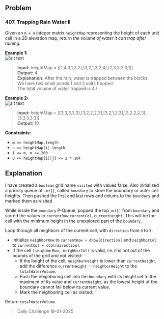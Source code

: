 ## Problem

### 407. Trapping Rain Water II

Given an `m x n` integer matrix `heightMap` representing the height of each unit cell in a 2D elevation map, return _the volume of water it can trap after raining_.

**Example 1:**\
![alt text](https://assets.leetcode.com/uploads/2021/04/08/trap1-3d.jpg)

> **Input:** heightMap = [[1,4,3,1,3,2],[3,2,1,3,2,4],[2,3,3,2,3,1]]\
> **Output:** 4\
> **Explanation:** After the rain, water is trapped between the blocks.\
> We have two small ponds 1 and 3 units trapped.\
> The total volume of water trapped is 4.\

**Example 2:**\
![alt text](https://assets.leetcode.com/uploads/2021/04/08/trap2-3d.jpg)

> **Input:** heightMap = [[3,3,3,3,3],[3,2,2,2,3],[3,2,1,2,3],[3,2,2,2,3],[3,3,3,3,3]]\
> **Output:** 10

**Constraints:**

* `m == heightMap.length`
* `n == heightMap[i].length`
* `1 <= m, n <= 200`
* `0 <= heightMap[i][j] <= 2 * 104`

## Explanation

I have created a `boolean` grid name `visited` with values false. Also initialized a priority queue of `int[]`, called `boundary` to store the boundary or outer cell heights.
Then pushed the first and last rows and colums to the `boundary` and marked them as visited.

While inside the `boundary` P-Queue, popped the top `int[]` from `boundary` and stored the values to `currentRow`,`currentCol`, `currentHeight`. This will be the cell with the minimum height in the unexplored part of the `boundary`.

Loop through all neighbors of the current cell, with `direction` from `0` to `3`:
* Initialize `neighborRow` to `currentRow + dRow[direction]` and `neighborCol` to `currentCol + dCol[direction]`.
* If the cell `(neighborRow, neighborCol)` is valid, i.e. it is not out of the bounds of the grid and not visited:
	* If the height of the cell, `neighborHeight` is lower than `currentHeight`, add the difference `currentHeight - neighborHeight` to the `totalWaterVolume`.
	* Push the neighboring cell into the `boundary` with its height set to the maximum of its value and `currentHeight`, as the lowest height of the boundary cannot fall below its current value.
	* Mark the neighboring cell as visited.

Return `totalWaterVolume`.

> Daily Challenge 19-01-2025